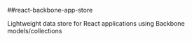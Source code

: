 ##react-backbone-app-store

Lightweight data store for React applications using Backbone models/collections

